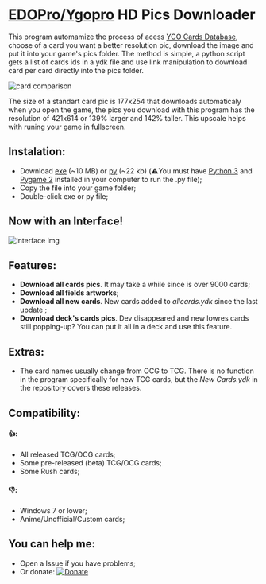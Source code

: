 # [EDOPro/Ygopro](https://discord.gg/ygopro-percy) HD Pics Downloader

This program automamize the process of acess [YGO Cards Database](https://db.ygoprodeck.com/), choose of a card you want a better resolution pic, download the image and put it into your game's pics folder. The method is simple, a python script gets a list of cards ids in a ydk file and use link manipulation to download card per card directly into the pics folder.

![card comparison](https://i.ibb.co/Y49skyJ/card-comparison.png)

The size of a standart card pic is 177x254 that downloads automaticaly when you open the game, the pics you download with this program has the resolution of 421x614 or 139% larger and 142% taller. This upscale helps with runing your game in fullscreen.

## Instalation:
- Download [exe](https://github.com/AlexsanderRST/edopro-hq-pics-downloader/blob/30799522aaee38cc0c15436482f4f876b8fc15f9/HQ%20Pics%20Downloader.exe) (~10 MB) or [py](https://github.com/AlexsanderRST/edopro-hq-pics-downloader/blob/30799522aaee38cc0c15436482f4f876b8fc15f9/HQ%20Pics%20Downloader.py) (~22 kb) (⚠️You must have [Python 3](https://www.python.org/) and [Pygame 2](https://pypi.org/project/pygame/) installed in your computer to run the .py file);
- Copy the file into your game folder;
- Double-click exe or py file;
## Now with an Interface! 
![interface img](https://i.ibb.co/Q8HP0PR/hdcdwnlder-print2.png)

## Features:
- **Download all cards pics**. It may take a while since is over 9000 cards;
- **Download all fields artworks**;
- **Download all new cards**. New cards added to *allcards.ydk* since the last update ;
- **Download deck's cards pics**. Dev disappeared and new lowres cards still popping-up? You can put it all in a deck and use this feature.

## Extras:
- The card names usually change from OCG to TCG. There is no function in the program specifically for new TCG cards, but the *New Cards.ydk* in the repository covers these releases.

## Compatibility:
#### 👍:
- All released TCG/OCG cards;
- Some pre-released (beta) TCG/OCG cards;
- Some Rush cards;
#### 👎:
- Windows 7 or lower;
- Anime/Unofficial/Custom cards;

## You can help me:
- Open a Issue if you have problems;
- Or donate: [![Donate](https://img.shields.io/badge/Donate-PayPal-green.svg)](https://www.paypal.com/donate?hosted_button_id=L53Z8HUNP7X66)
